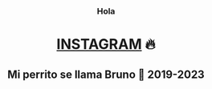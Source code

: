 ### <div align="center"> Hola  </div>

# <div align="center"> [INSTAGRAM](https://www.instagram.com/_menciia_/) :fire:
## <div align="center"> Mi perrito se llama Bruno  :dog: 2019-2023
